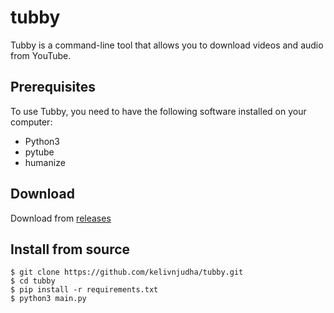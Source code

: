# tubby

Tubby is a command-line tool that allows you to download videos and audio from YouTube.

## Prerequisites

To use Tubby, you need to have the following software installed on your computer:

* Python3
* pytube
* humanize

## Download

Download from [releases](https://github.com/kelivnjudha/tubby/releases/tag/v0.1)

## Install from source
```
$ git clone https://github.com/kelivnjudha/tubby.git
$ cd tubby
$ pip install -r requirements.txt
$ python3 main.py
```
